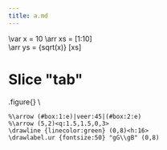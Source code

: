 ```yaml
---
title: a.md
---
```

\var x = 10
\arr xs = [1:10]          
\arr ys = {sqrt(x)} [xs]

# Slice "tab"

.figure{}
\\
```img{frame,background:grid,viewport:24 16,stretch}
%\arrow (#box:1:e)|veer:45|(#box:2:e)
%\arrow (5,2)<q:1.5,1.5,0,3>
\drawline {linecolor:green} (0,8)<h:16>
\drawlabel.ur {fontsize:50} "gG\\gB" (0,8)
```

